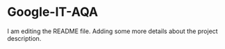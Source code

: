 # Google-IT-AQA
I am editing the README file. Adding some more details about the project description.
